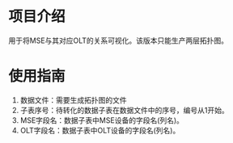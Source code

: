 # 项目介绍

用于将MSE与其对应OLT的关系可视化。该版本只能生产两层拓扑图。

# 使用指南

1. 数据文件：需要生成拓扑图的文件
2. 子表序号：待转化的数据子表在数据文件中的序号，编号从1开始。
3. MSE字段名：数据子表中MSE设备的字段名(列名)。
4. OLT字段名：数据子表中OLT设备的字段名(列名)。
